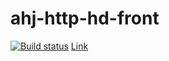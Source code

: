 # ahj-http-hd-front
[![Build status](https://ci.appveyor.com/api/projects/status/dudfmi30ni03wbff/branch/main?svg=true)](https://ci.appveyor.com/project/bombik815/ahj-http-hd-front/branch/main)
[Link](https://bombik815.github.io/ahj-http-hd-front/)
